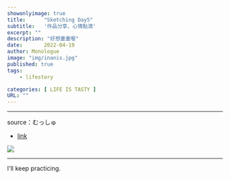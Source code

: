 ```yaml
---
showonlyimage: true
title:      "Sketching Day5"
subtitle:   '作品分享、心情點滴'
excerpt: ""
description: "好想畫畫喔"
date:       2022-04-19
author: Monologue    
image: "img/inanis.jpg"
published: true 
tags:
    - lifestory

categories: [ LIFE IS TASTY ]
URL: ""
---
```

***
source：むっしゅ  
* [link](https://twitter.com/omu001)  
  
![](/blog/sketch/d5-1.jpg)
  
***
I'll keep practicing.
<!--more-->
